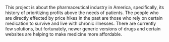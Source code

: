 This project is about the pharmaceutical industry in America, specifically, its history of prioritizing profits above the needs of patients.
The people who are directly effected by price hikes in the past are those who rely on certain medication to survive and live with chronic illnesses. 
There are currently few solutions, but fortunately, newer generic versions of drugs and certain websites are helping to make medicine more affordable.
